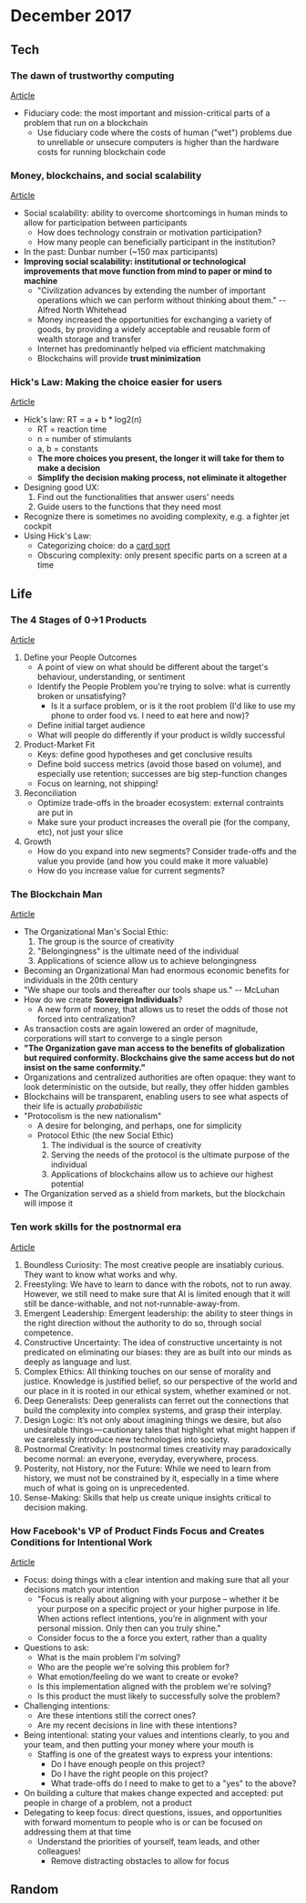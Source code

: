 December 2017
=============

Tech
----

### The dawn of trustworthy computing

[Article](http://unenumerated.blogspot.ca/2014/12/the-dawn-of-trustworthy-computing.html)

- Fiduciary code: the most important and mission-critical parts of a problem that run on a blockchain
    - Use fiduciary code where the costs of human ("wet") problems due to unreliable or unsecure computers is higher than the hardware costs for running blockchain code

### Money, blockchains, and social scalability

[Article](http://unenumerated.blogspot.ca/2017/02/money-blockchains-and-social-scalability.html)

- Social scalability: ability to overcome shortcomings in human minds to allow for participation between participants
    - How does technology constrain or motivation participation?
    - How many people can beneficially participant in the institution?
- In the past: Dunbar number (~150 max participants)
- **Improving social scalability: institutional or technological improvements that move function from mind to paper or mind to machine**
    - "Civilization advances by extending the number of important operations which we can perform without thinking about them." -- Alfred North Whitehead
    - Money increased the opportunities for exchanging a variety of goods, by providing a widely acceptable and reusable form of wealth storage and transfer
    - Internet has predominantly helped via efficient matchmaking
    - Blockchains will provide **trust minimization**

### Hick's Law: Making the choice easier for users

[Article](https://www.interaction-design.org/literature/article/hick-s-law-making-the-choice-easier-for-users)

- Hick's law: RT = a + b * log2(n)
    - RT = reaction time
    - n = number of stimulants
    - a, b = constants
    - **The more choices you present, the longer it will take for them to make a decision**
    - **Simplify the decision making process, not eliminate it altogether**
- Designing good UX:
    1. Find out the functionalities that answer users' needs
    1. Guide users to the functions that they need most
- Recognize there is sometimes no avoiding complexity, e.g. a fighter jet cockpit
- Using Hick's Law:
    - Categorizing choice: do a [card sort](https://www.interaction-design.org/literature/book/the-encyclopedia-of-human-computer-interaction-2nd-ed/card-sorting)
    - Obscuring complexity: only present specific parts on a screen at a time

Life
----

### The 4 Stages of 0->1 Products

[Article](https://medium.com/the-year-of-the-looking-glass/the-4-stages-of-0-1-products-cdb8236dbf66?ref=hackingui)

1. Define your People Outcomes
    - A point of view on what should be different about the target's behaviour, understanding, or sentiment
    - Identify the People Problem you're trying to solve: what is currently broken or unsatisfying?
        - Is it a surface problem, or is it the root problem (I'd like to use my phone to order food vs. I need to eat here and now)?
    - Define initial target audience
    - What will people do differently if your product is wildly successful
2. Product-Market Fit
    - Keys: define good hypotheses and get conclusive results
    - Define bold success metrics (avoid those based on volume), and especially use retention; successes are big step-function changes
    - Focus on learning, not shipping!
3. Reconciliation
    - Optimize trade-offs in the broader ecosystem: external contraints are put in
    - Make sure your product increases the overall pie (for the company, etc), not just your slice
4. Growth
    - How do you expand into new segments? Consider trade-offs and the value you provide (and how you could make it more valuable)
    - How do you increase value for current segments?

### The Blockchain Man

[Article](https://www.ribbonfarm.com/2017/10/10/the-blockchain-man/#more-6111)

- The Organizational Man's Social Ethic:
    1. The group is the source of creativity
    1. "Belongingness" is the ultimate need of the individual
    1. Applications of science allow us to achieve belongingness
- Becoming an Organizational Man had enormous economic benefits for individuals in the 20th century
- "We shape our tools and thereafter our tools shape us." -- McLuhan
- How do we create **Sovereign Individuals**?
    - A new form of money, that allows us to reset the odds of those not forced into centralization?
- As transaction costs are again lowered an order of magnitude, corporations will start to converge to a single person
- **"The Organization gave man access to the benefits of globalization but required conformity. Blockchains give the same access but do not insist on the same conformity."**
- Organizations and centralized authorities are often opaque: they want to look deterministic on the outside, but really, they offer hidden gambles
- Blockchains will be transparent, enabling users to see what aspects of their life is actually *probabilistic*
- "Protocolism is the new nationalism"
    - A desire for belonging, and perhaps, one for simplicity
    - Protocol Ethic (the new Social Ethic)
        1. The individual is the source of creativity
        1. Serving the needs of the protocol is the ultimate purpose of the individual
        1. Applications of blockchains allow us to achieve our highest potential
- The Organization served as a shield from markets, but the blockchain will impose it


### Ten work skills for the postnormal era

[Article](https://workfutures.io/10-work-skills-for-the-postnormal-era-2c07a1009a25)

1. Boundless Curiosity: The most creative people are insatiably curious. They want to know what works and why.
1. Freestyling: We have to learn to dance with the robots, not to run away. However, we still need to make sure that AI is limited enough that it will still be dance-withable, and not not-runnable-away-from.
1. Emergent Leadership: Emergent leadership: the ability to steer things in the right direction without the authority to do so, through social competence.
1. Constructive Uncertainty: The idea of constructive uncertainty is not predicated on eliminating our biases: they are as built into our minds as deeply as language and lust.
1. Complex Ethics: All thinking touches on our sense of morality and justice. Knowledge is justified belief, so our perspective of the world and our place in it is rooted in our ethical system, whether examined or not.
1. Deep Generalists: Deep generalists can ferret out the connections that build the complexity into complex systems, and grasp their interplay.
1. Design Logic: It’s not only about imagining things we desire, but also undesirable things — cautionary tales that highlight what might happen if we carelessly introduce new technologies into society.
1. Postnormal Creativity: In postnormal times creativity may paradoxically become normal: an everyone, everyday, everywhere, process.
1. Posterity, not History, nor the Future: While we need to learn from history, we must not be constrained by it, especially in a time where much of what is going on is unprecedented.
1. Sense-Making: Skills that help us create unique insights critical to decision making.

### How Facebook's VP of Product Finds Focus and Creates Conditions for Intentional Work

[Article](http://firstround.com/review/how-facebooks-vp-of-product-finds-focus-and-creates-conditions-for-intentional-work/)

- Focus: doing things with a clear intention and making sure that all your decisions match your intention
    - "Focus is really about aligning with your purpose – whether it be your purpose on a specific project or your higher purpose in life. When actions reflect intentions, you’re in alignment with your personal mission. Only then can you truly shine."
    - Consider focus to the a force you extert, rather than a quality
- Questions to ask:
    - What is the main problem I'm solving?
    - Who are the people we're solving this problem for?
    - What emotion/feeling do we want to create or evoke?
    - Is this implementation aligned with the problem we're solving?
    - Is this product the must likely to successfully solve the problem?
- Challenging intentions:
    - Are these intentions still the correct ones?
    - Are my recent decisions in line with these intentions?
- Being intentional: stating your values and intentions clearly, to you and your team, and then putting your money where your mouth is
    - Staffing is one of the greatest ways to express your intentions:
        - Do I have enough people on this project?
        - Do I have the right people on this project?
        - What trade-offs do I need to make to get to a "yes" to the above?
- On building a culture that makes change expected and accepted: put people in charge of a problem, not a product
- Delegating to keep focus: direct questions, issues, and opportunities with forward momentum to people who is or can be focused on addressing them at that time
    - Understand the priorities of yourself, team leads, and other colleagues!
        - Remove distracting obstacles to allow for focus

Random
------
